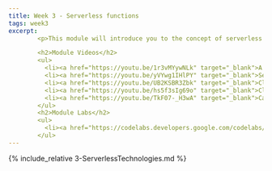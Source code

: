 ```yaml
---
title: Week 3 - Serverless functions
tags: week3
excerpt: 
        <p>This module will introduce you to the concept of serverless functions and give you practical experience in the various facets of creating them.</p>

        <h2>Module Videos</h2>
        <ul>
          <li><a href="https://youtu.be/1r3vMYywNLk" target="_blank">A Google Intro to Cloud Functions [1:37]</a></li>
          <li><a href="https://youtu.be/yVYwg1IHlPY" target="_blank">Serverless Functions [14:45]</a></li>
          <li><a href="https://youtu.be/UB2KSBR3Zbk" target="_blank">Cloud Functions/Storage Buckets Demo [12:13]</a></li>
          <li><a href="https://youtu.be/hs5f3sIg69o" target="_blank">Cloud Functions Authentication Demo [11:59]</a></li>
          <li><a href="https://youtu.be/TkF07-_H3wA" target="_blank">Calling Cloud Functions from Python (with multiprocessing and requests) [7:36]</a></li>
        </ul>
        <h2>Module Labs</h2>
        <ul>
          <li><a href="https://codelabs.developers.google.com/codelabs/cloud-function-logs-traces" target="_blank">CodeLab -- Stackdriver Logging and Stackdriver Trace for Cloud Functions</a></li>
        </ul>
---  
```


{% include_relative 3-ServerlessTechnologies.md %}
